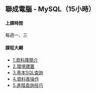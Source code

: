 # 

## 聯成電腦 - MySQL（15小時）


#### 上課時間

每週一、三


#### 課程大綱
- [1.資料庫簡介]()
- [2.環境建置]()
- [3.基本SQL查詢](https://mirdex.github.io/MySQL/1.%20%E5%9F%BA%E7%A4%8ESQL%E6%9F%A5%E8%A9%A2.slides.html#/)
- [4.資料表操作]()
- [5.進階查詢技巧]()
